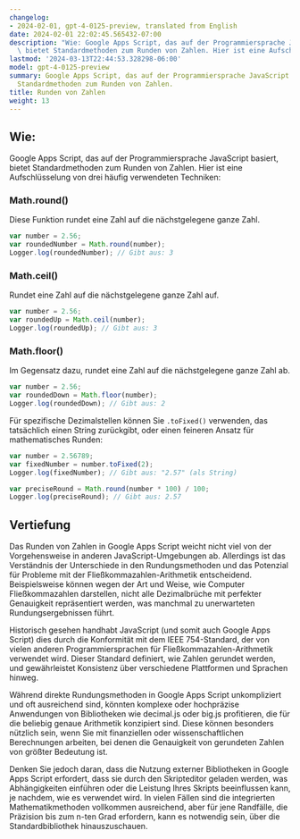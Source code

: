 ```yaml
---
changelog:
- 2024-02-01, gpt-4-0125-preview, translated from English
date: 2024-02-01 22:02:45.565432-07:00
description: "Wie: Google Apps Script, das auf der Programmiersprache JavaScript basiert,\
  \ bietet Standardmethoden zum Runden von Zahlen. Hier ist eine Aufschl\xFCsselung\u2026"
lastmod: '2024-03-13T22:44:53.328298-06:00'
model: gpt-4-0125-preview
summary: Google Apps Script, das auf der Programmiersprache JavaScript basiert, bietet
  Standardmethoden zum Runden von Zahlen.
title: Runden von Zahlen
weight: 13
---
```


## Wie:
Google Apps Script, das auf der Programmiersprache JavaScript basiert, bietet Standardmethoden zum Runden von Zahlen. Hier ist eine Aufschlüsselung von drei häufig verwendeten Techniken:

### Math.round()
Diese Funktion rundet eine Zahl auf die nächstgelegene ganze Zahl.

```javascript
var number = 2.56;
var roundedNumber = Math.round(number); 
Logger.log(roundedNumber); // Gibt aus: 3
```

### Math.ceil()
Rundet eine Zahl auf die nächstgelegene ganze Zahl auf.

```javascript
var number = 2.56;
var roundedUp = Math.ceil(number); 
Logger.log(roundedUp); // Gibt aus: 3
```

### Math.floor()
Im Gegensatz dazu, rundet eine Zahl auf die nächstgelegene ganze Zahl ab.

```javascript
var number = 2.56;
var roundedDown = Math.floor(number); 
Logger.log(roundedDown); // Gibt aus: 2
```

Für spezifische Dezimalstellen können Sie `.toFixed()` verwenden, das tatsächlich einen String zurückgibt, oder einen feineren Ansatz für mathematisches Runden:

```javascript
var number = 2.56789;
var fixedNumber = number.toFixed(2); 
Logger.log(fixedNumber); // Gibt aus: "2.57" (als String)

var preciseRound = Math.round(number * 100) / 100; 
Logger.log(preciseRound); // Gibt aus: 2.57
```

## Vertiefung
Das Runden von Zahlen in Google Apps Script weicht nicht viel von der Vorgehensweise in anderen JavaScript-Umgebungen ab. Allerdings ist das Verständnis der Unterschiede in den Rundungsmethoden und das Potenzial für Probleme mit der Fließkommazahlen-Arithmetik entscheidend. Beispielsweise können wegen der Art und Weise, wie Computer Fließkommazahlen darstellen, nicht alle Dezimalbrüche mit perfekter Genauigkeit repräsentiert werden, was manchmal zu unerwarteten Rundungsergebnissen führt.

Historisch gesehen handhabt JavaScript (und somit auch Google Apps Script) dies durch die Konformität mit dem IEEE 754-Standard, der von vielen anderen Programmiersprachen für Fließkommazahlen-Arithmetik verwendet wird. Dieser Standard definiert, wie Zahlen gerundet werden, und gewährleistet Konsistenz über verschiedene Plattformen und Sprachen hinweg.

Während direkte Rundungsmethoden in Google Apps Script unkompliziert und oft ausreichend sind, könnten komplexe oder hochpräzise Anwendungen von Bibliotheken wie decimal.js oder big.js profitieren, die für die beliebig genaue Arithmetik konzipiert sind. Diese können besonders nützlich sein, wenn Sie mit finanziellen oder wissenschaftlichen Berechnungen arbeiten, bei denen die Genauigkeit von gerundeten Zahlen von größter Bedeutung ist.

Denken Sie jedoch daran, dass die Nutzung externer Bibliotheken in Google Apps Script erfordert, dass sie durch den Skripteditor geladen werden, was Abhängigkeiten einführen oder die Leistung Ihres Skripts beeinflussen kann, je nachdem, wie es verwendet wird. In vielen Fällen sind die integrierten Mathematikmethoden vollkommen ausreichend, aber für jene Randfälle, die Präzision bis zum n-ten Grad erfordern, kann es notwendig sein, über die Standardbibliothek hinauszuschauen.
